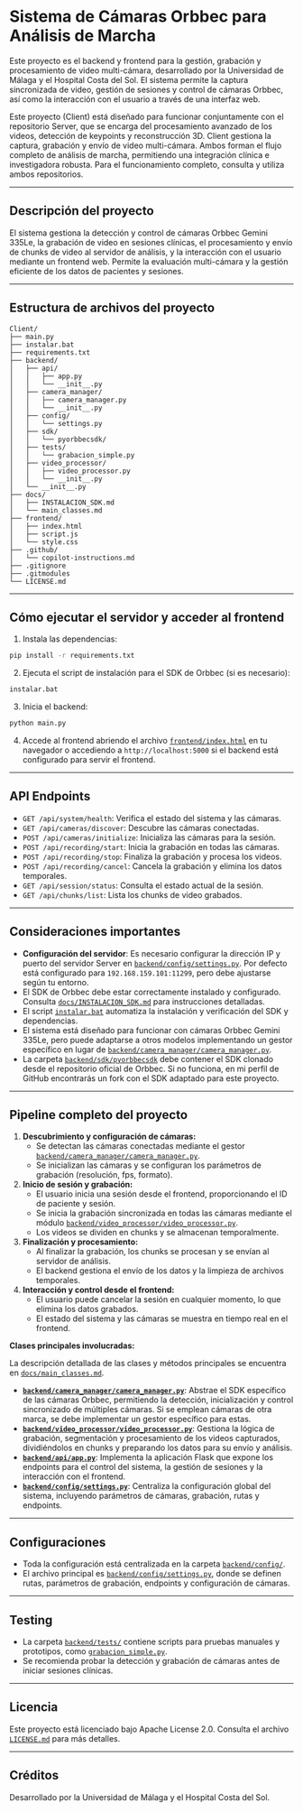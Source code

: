 # Sistema de Cámaras Orbbec para Análisis de Marcha

Este proyecto es el backend y frontend para la gestión, grabación y procesamiento de video multi-cámara, desarrollado por la Universidad de Málaga y el Hospital Costa del Sol. El sistema permite la captura sincronizada de video, gestión de sesiones y control de cámaras Orbbec, así como la interacción con el usuario a través de una interfaz web.

Este proyecto (Client) está diseñado para funcionar conjuntamente con el repositorio Server, que se encarga del procesamiento avanzado de los videos, detección de keypoints y reconstrucción 3D. Client gestiona la captura, grabación y envío de video multi-cámara. Ambos forman el flujo completo de análisis de marcha, permitiendo una integración clínica e investigadora robusta. Para el funcionamiento completo, consulta y utiliza ambos repositorios.

---
## Descripción del proyecto

El sistema gestiona la detección y control de cámaras Orbbec Gemini 335Le, la grabación de video en sesiones clínicas, el procesamiento y envío de chunks de video al servidor de análisis, y la interacción con el usuario mediante un frontend web. Permite la evaluación multi-cámara y la gestión eficiente de los datos de pacientes y sesiones.

---
## Estructura de archivos del proyecto

```
Client/
├── main.py
├── instalar.bat
├── requirements.txt
├── backend/
│   ├── api/
│   │   ├── app.py
│   │   └── __init__.py
│   ├── camera_manager/
│   │   ├── camera_manager.py
│   │   └── __init__.py
│   ├── config/
│   │   └── settings.py
│   ├── sdk/
│   │   └── pyorbbecsdk/
│   ├── tests/
│   │   └── grabacion_simple.py
│   ├── video_processor/
│   │   ├── video_processor.py
│   │   └── __init__.py
│   └── __init__.py
├── docs/
│   ├── INSTALACION_SDK.md
│   └── main_classes.md
├── frontend/
│   ├── index.html
│   ├── script.js
│   └── style.css
├── .github/
│   └── copilot-instructions.md
├── .gitignore
├── .gitmodules
└── LICENSE.md
```

---
## Cómo ejecutar el servidor y acceder al frontend

1. Instala las dependencias:
```bash
pip install -r requirements.txt
```
2. Ejecuta el script de instalación para el SDK de Orbbec (si es necesario):
```bash
instalar.bat
```
3. Inicia el backend:
```bash
python main.py
```
4. Accede al frontend abriendo el archivo [`frontend/index.html`](frontend/index.html) en tu navegador o accediendo a `http://localhost:5000` si el backend está configurado para servir el frontend.

---
## API Endpoints

- `GET /api/system/health`: Verifica el estado del sistema y las cámaras.
- `GET /api/cameras/discover`: Descubre las cámaras conectadas.
- `POST /api/cameras/initialize`: Inicializa las cámaras para la sesión.
- `POST /api/recording/start`: Inicia la grabación en todas las cámaras.
- `POST /api/recording/stop`: Finaliza la grabación y procesa los videos.
- `POST /api/recording/cancel`: Cancela la grabación y elimina los datos temporales.
- `GET /api/session/status`: Consulta el estado actual de la sesión.
- `GET /api/chunks/list`: Lista los chunks de video grabados.

---
## Consideraciones importantes

- **Configuración del servidor**: Es necesario configurar la dirección IP y puerto del servidor Server en [`backend/config/settings.py`](backend/config/settings.py). Por defecto está configurado para `192.168.159.101:11299`, pero debe ajustarse según tu entorno.
- El SDK de Orbbec debe estar correctamente instalado y configurado. Consulta [`docs/INSTALACION_SDK.md`](docs/INSTALACION_SDK.md) para instrucciones detalladas.
- El script [`instalar.bat`](instalar.bat) automatiza la instalación y verificación del SDK y dependencias.
- El sistema está diseñado para funcionar con cámaras Orbbec Gemini 335Le, pero puede adaptarse a otros modelos implementando un gestor específico en lugar de [`backend/camera_manager/camera_manager.py`](backend/camera_manager/camera_manager.py).
- La carpeta [`backend/sdk/pyorbbecsdk`](backend/sdk/pyorbbecsdk) debe contener el SDK clonado desde el repositorio oficial de Orbbec. Si no funciona, en mi perfil de GitHub encontrarás un fork con el SDK adaptado para este proyecto.

---
## Pipeline completo del proyecto

1. **Descubrimiento y configuración de cámaras:**
   - Se detectan las cámaras conectadas mediante el gestor [`backend/camera_manager/camera_manager.py`](backend/camera_manager/camera_manager.py).
   - Se inicializan las cámaras y se configuran los parámetros de grabación (resolución, fps, formato).
2. **Inicio de sesión y grabación:**
   - El usuario inicia una sesión desde el frontend, proporcionando el ID de paciente y sesión.
   - Se inicia la grabación sincronizada en todas las cámaras mediante el módulo [`backend/video_processor/video_processor.py`](backend/video_processor/video_processor.py).
   - Los videos se dividen en chunks y se almacenan temporalmente.
3. **Finalización y procesamiento:**
   - Al finalizar la grabación, los chunks se procesan y se envían al servidor de análisis.
   - El backend gestiona el envío de los datos y la limpieza de archivos temporales.
4. **Interacción y control desde el frontend:**
   - El usuario puede cancelar la sesión en cualquier momento, lo que elimina los datos grabados.
   - El estado del sistema y las cámaras se muestra en tiempo real en el frontend.

**Clases principales involucradas:**

La descripción detallada de las clases y métodos principales se encuentra en [`docs/main_classes.md`](docs/main_classes.md).

- **[`backend/camera_manager/camera_manager.py`](backend/camera_manager/camera_manager.py)**: Abstrae el SDK específico de las cámaras Orbbec, permitiendo la detección, inicialización y control sincronizado de múltiples cámaras. Si se emplean cámaras de otra marca, se debe implementar un gestor específico para estas.
- **[`backend/video_processor/video_processor.py`](backend/video_processor/video_processor.py)**: Gestiona la lógica de grabación, segmentación y procesamiento de los videos capturados, dividiéndolos en chunks y preparando los datos para su envío y análisis.
- **[`backend/api/app.py`](backend/api/app.py)**: Implementa la aplicación Flask que expone los endpoints para el control del sistema, la gestión de sesiones y la interacción con el frontend.
- **[`backend/config/settings.py`](backend/config/settings.py)**: Centraliza la configuración global del sistema, incluyendo parámetros de cámaras, grabación, rutas y endpoints.

---
## Configuraciones

- Toda la configuración está centralizada en la carpeta [`backend/config/`](backend/config/).
- El archivo principal es [`backend/config/settings.py`](backend/config/settings.py), donde se definen rutas, parámetros de grabación, endpoints y configuración de cámaras.

---
## Testing

- La carpeta [`backend/tests/`](backend/tests/) contiene scripts para pruebas manuales y prototipos, como [`grabacion_simple.py`](backend/tests/grabacion_simple.py).
- Se recomienda probar la detección y grabación de cámaras antes de iniciar sesiones clínicas.

---
## Licencia

Este proyecto está licenciado bajo Apache License 2.0. Consulta el archivo [`LICENSE.md`](LICENSE.md) para más detalles.

---
## Créditos

Desarrollado por la Universidad de Málaga y el Hospital Costa del Sol.